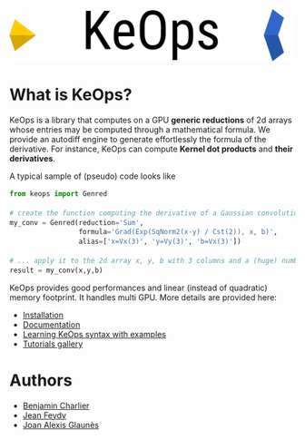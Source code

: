 ![logo](./doc/_static/logo/keops_logo.png)


# What is KeOps?

KeOps is a library that computes on a GPU **generic reductions** of 2d arrays whose entries may be computed through a mathematical formula. We provide an autodiff engine to generate effortlessly the formula of the derivative. For instance, KeOps can compute **Kernel dot products** and **their derivatives**. 

A typical sample of (pseudo) code looks like

```python
from keops import Genred

# create the function computing the derivative of a Gaussian convolution
my_conv = Genred(reduction='Sum',
                 formula='Grad(Exp(SqNorm2(x-y) / Cst(2)), x, b)',
                 alias=['x=Vx(3)', 'y=Vy(3)', 'b=Vx(3)'])

# ... apply it to the 2d array x, y, b with 3 columns and a (huge) number of lines
result = my_conv(x,y,b)
```

KeOps provides good performances and linear (instead of quadratic) memory footprint. It handles multi GPU. More details are provided here:

* [Installation](http://www.kernel-operations.io/api/installation.html)
* [Documentation](http://www.kernel-operations.io/)
* [Learning KeOps syntax with examples](http://www.kernel-operations.io/_auto_examples/index)
* [Tutorials gallery](http://www.kernel-operations.io/_auto_tutorials/index)


# Authors

- [Benjamin Charlier](http://imag.umontpellier.fr/~charlier/index.php?page=index&lang=en)
- [Jean Feydy](http://www.math.ens.fr/~feydy/)
- [Joan Alexis Glaunès](http://www.mi.parisdescartes.fr/~glaunes/)